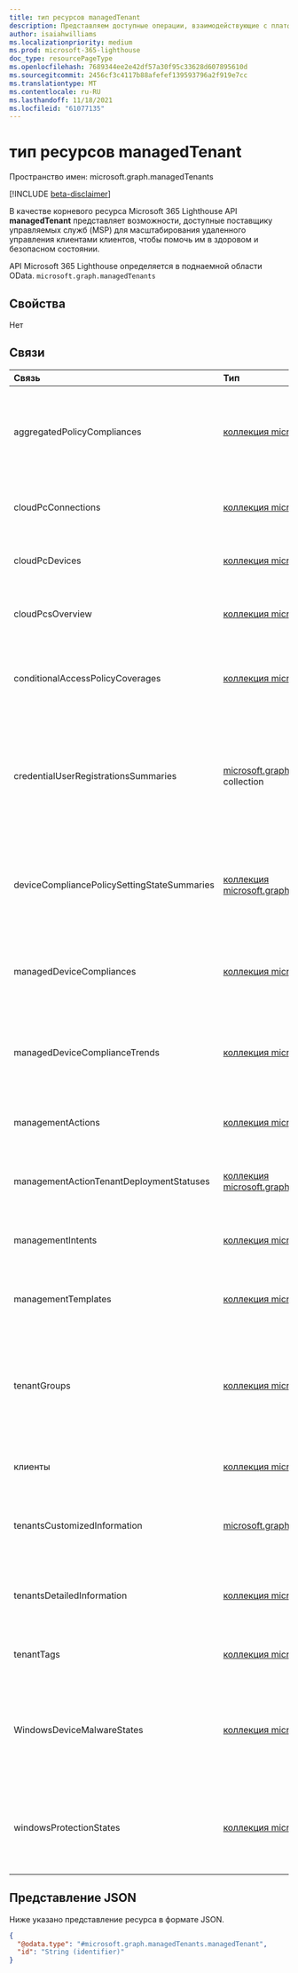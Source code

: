 ```yaml
---
title: тип ресурсов managedTenant
description: Представляем доступные операции, взаимодействующие с платформой управления с несколькими клиентами.
author: isaiahwilliams
ms.localizationpriority: medium
ms.prod: microsoft-365-lighthouse
doc_type: resourcePageType
ms.openlocfilehash: 7689344ee2e42df57a30f95c33628d607895610d
ms.sourcegitcommit: 2456cf3c4117b88afefef139593796a2f919e7cc
ms.translationtype: MT
ms.contentlocale: ru-RU
ms.lasthandoff: 11/18/2021
ms.locfileid: "61077135"
---
```

# <a name="managedtenant-resource-type"></a>тип ресурсов managedTenant

Пространство имен: microsoft.graph.managedTenants

[!INCLUDE [beta-disclaimer](../../includes/beta-disclaimer.md)]

В качестве корневого ресурса Microsoft 365 Lighthouse API **managedTenant** представляет возможности, доступные поставщику управляемых служб (MSP) для масштабирования удаленного управления клиентами клиентов, чтобы помочь им в здоровом и безопасном состоянии.

API Microsoft 365 Lighthouse определяется в поднаемной области OData. `microsoft.graph.managedTenants`

## <a name="properties"></a>Свойства
Нет

## <a name="relationships"></a>Связи
|Связь|Тип|Описание|
|:---|:---|:---|
|aggregatedPolicyCompliances|[коллекция microsoft.graph.managedTenants.aggregatedPolicyCompliance](../resources/managedtenants-aggregatedpolicycompliance.md)|Сводное представление политик соответствия требованиям устройств для управляемых клиентов.|
|cloudPcConnections|[коллекция microsoft.graph.managedTenants.cloudPcConnection](../resources/managedtenants-cloudpcconnection.md)|Коллекция подключений к облачным ПК для управляемых клиентов.|
|cloudPcDevices|[коллекция microsoft.graph.managedTenants.cloudPcDevice](../resources/managedtenants-cloudpcdevice.md)|Коллекция облачных компьютеров для управляемых клиентов.|
|cloudPcsOverview|[коллекция microsoft.graph.managedTenants.cloudPcOverview](../resources/managedtenants-cloudpcoverview.md)|Обзор сведений о облачном компьютере для управляемых клиентов.|
|conditionalAccessPolicyCoverages|[коллекция microsoft.graph.managedTenants.conditionalAccessPolicyCoverage](../resources/managedtenants-conditionalaccesspolicycoverage.md)|Сводное представление покрытия политики условного доступа для управляемых клиентов.|
|credentialUserRegistrationsSummaries|[microsoft.graph.managedTenants.credentialUserRegistrationsSummary](../resources/managedtenants-credentialuserregistrationssummary.md) collection|Сводная информация для регистрации пользователей для многофакторной проверки подлинности и сброса пароля самообслуживления для управляемых клиентов.|
|deviceCompliancePolicySettingStateSummaries|[коллекция microsoft.graph.managedTenants.deviceCompliancePolicySettingStateSummary](../resources/managedtenants-devicecompliancepolicysettingstatesummary.md)|Сводная информация для состояния политик соответствия требованиям к устройствам для управляемых клиентов.|
|managedDeviceCompliances|[коллекция microsoft.graph.managedTenants.managedDeviceCompliance](../resources/managedtenants-manageddevicecompliance.md)|Коллекция соответствия требованиям для управляемых устройств для управляемых клиентов.|
|managedDeviceComplianceTrends|[коллекция microsoft.graph.managedTenants.managedDeviceComplianceTrend](../resources/managedtenants-manageddevicecompliancetrend.md)|Сведения о тенденциях для соответствия требованиям устройств для управляемых клиентов.|
|managementActions|[коллекция microsoft.graph.managedTenants.managementAction](../resources/managedtenants-managementaction.md)|Коллекция базовых действий управления для управляемых клиентов.|
|managementActionTenantDeploymentStatuses|[коллекция microsoft.graph.managedTenants.managementActionTenantDeploymentStatus](../resources/managedtenants-managementactiontenantdeploymentstatus.md)|Состояние уровня клиента действий управления для управляемых клиентов.|
|managementIntents|[коллекция microsoft.graph.managedTenants.managementIntent](../resources/managedtenants-managementintent.md)|Набор базовых намерений управления для управляемых клиентов.|
|managementTemplates|[коллекция microsoft.graph.managedTenants.managementTemplate](../resources/managedtenants-managementtemplate.md)|Коллекция шаблонов базового управления для управляемых клиентов.|
|tenantGroups|[коллекция microsoft.graph.managedTenants.tenantGroup](../resources/managedtenants-tenantgroup.md)|Коллекция логической группировки управляемых клиентов, используемых платформой управления с несколькими арендаторами.|
|клиенты|[коллекция microsoft.graph.managedTenants.tenant](../resources/managedtenants-tenant.md)|Коллекция клиентов, связанных с управляющей сущностью.|
|tenantsCustomizedInformation|[microsoft.graph.managedTenants.tenantCustomizedInformation](../resources/managedtenants-tenantcustomizedinformation.md) collection|Коллекция настраиваемых сведений уровня клиента для управляемых клиентов.|
|tenantsDetailedInformation|[коллекция microsoft.graph.managedTenants.tenantDetailedInformation](../resources/managedtenants-tenantdetailedinformation.md)|Уровень клиента коллекции подробные сведения об управляемых клиентах.|
|tenantTags|[коллекция microsoft.graph.managedTenants.tenantTag](../resources/managedtenants-tenanttag.md)|Коллекция тегов клиента для управляемых клиентов.|
|WindowsDeviceMalwareStates|[коллекция microsoft.graph.managedTenants.windowsDeviceMalwareState](../resources/managedtenants-windowsdevicemalwarestate.md)|Состояние вредоносных программ для Windows устройств, зарегистрированных в Microsoft Endpoint Manager, в управляемых клиентах.|
|windowsProtectionStates|[коллекция microsoft.graph.managedTenants.windowsProtectionState](../resources/managedtenants-windowsprotectionstate.md)|Состояние защиты для Windows устройств, зарегистрированных Microsoft Endpoint Manager, для управляемых клиентов.|

## <a name="json-representation"></a>Представление JSON
Ниже указано представление ресурса в формате JSON.
<!-- {
  "blockType": "resource",
  "keyProperty": "id",
  "@odata.type": "microsoft.graph.managedTenants.managedTenant",
  "baseType": "microsoft.graph.entity",
  "openType": true
}
-->
``` json
{
  "@odata.type": "#microsoft.graph.managedTenants.managedTenant",
  "id": "String (identifier)"
}
```
